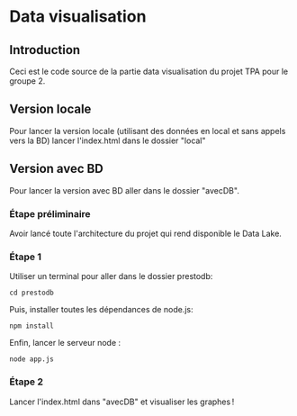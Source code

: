 # Data visualisation
## Introduction
Ceci est le code source de la partie data visualisation du projet TPA pour le groupe 2.
## Version locale
Pour lancer la version locale (utilisant des données en local et sans appels vers la BD) lancer l'index.html dans le dossier "local"
## Version avec BD
Pour lancer la version avec BD aller dans le dossier "avecDB".  
### Étape préliminaire
Avoir lancé toute l'architecture du projet qui rend disponible le Data Lake.
### Étape 1
Utiliser un terminal pour aller dans le dossier prestodb:
```
cd prestodb
```
Puis, installer toutes les dépendances de node.js:
```
npm install
```
Enfin, lancer le serveur node :
```
node app.js
```
### Étape 2
Lancer l'index.html dans "avecDB" et visualiser les graphes !
